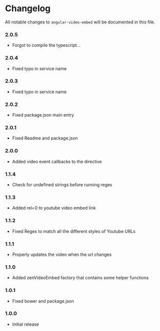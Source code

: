 # Changelog

All notable changes to `angular-video-embed` will be documented in this file.

### 2.0.5
- Forgot to compile the typescript...

### 2.0.4
- Fixed typo in service name

### 2.0.3
- Fixed typo in service name

### 2.0.2
- Fixed package.json main entry

### 2.0.1
- Fixed Readme and package.json

### 2.0.0
- Added video event callbacks to the directive

### 1.1.4
- Check for undefined strings before running regex

### 1.1.3
- Added rel=0 to youtube video embed link

### 1.1.2
- Fixed Regex to match all the different styles of Youtube URLs

### 1.1.1
- Properly updates the video when the url changes

### 1.1.0
- Added zenVideoEmbed factory that contains some helper functions

### 1.0.1
- Fixed bower and package.json

### 1.0.0
- Initial release
